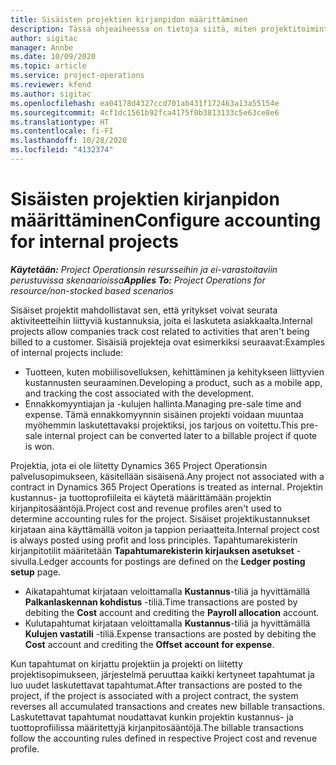 ```yaml
---
title: Sisäisten projektien kirjanpidon määrittäminen
description: Tässä ohjeaiheessa on tietoja siitä, miten projektitoimintojen sisäisten projektien kirjanpitokäytäntöjä määritetään.
author: sigitac
manager: Annbe
ms.date: 10/09/2020
ms.topic: article
ms.service: project-operations
ms.reviewer: kfend
ms.author: sigitac
ms.openlocfilehash: ea04178d4327ccd701ab431f172463a13a55154e
ms.sourcegitcommit: 4cf1dc1561b92fca4175f0b3813133c5e63ce8e6
ms.translationtype: HT
ms.contentlocale: fi-FI
ms.lasthandoff: 10/28/2020
ms.locfileid: "4132374"
---
```

# <a name="configure-accounting-for-internal-projects"></a><span data-ttu-id="140e3-103">Sisäisten projektien kirjanpidon määrittäminen</span><span class="sxs-lookup"><span data-stu-id="140e3-103">Configure accounting for internal projects</span></span>

<span data-ttu-id="140e3-104">_**Käytetään:** Project Operationsin resursseihin ja ei-varastoitaviin perustuvissa skenaarioissa_</span><span class="sxs-lookup"><span data-stu-id="140e3-104">_**Applies To:** Project Operations for resource/non-stocked based scenarios_</span></span>

<span data-ttu-id="140e3-105">Sisäiset projektit mahdollistavat sen, että yritykset voivat seurata aktiviteetteihin liittyviä kustannuksia, joita ei laskuteta asiakkaalta.</span><span class="sxs-lookup"><span data-stu-id="140e3-105">Internal projects allow companies track cost related to activities that aren't being billed to a customer.</span></span> <span data-ttu-id="140e3-106">Sisäisiä projekteja ovat esimerkiksi seuraavat:</span><span class="sxs-lookup"><span data-stu-id="140e3-106">Examples of internal projects include:</span></span>

- <span data-ttu-id="140e3-107">Tuotteen, kuten mobiilisovelluksen, kehittäminen ja kehitykseen liittyvien kustannusten seuraaminen.</span><span class="sxs-lookup"><span data-stu-id="140e3-107">Developing a product, such as a mobile app, and tracking the cost associated with the development.</span></span>
- <span data-ttu-id="140e3-108">Ennakkomyyntiajan ja -kulujen hallinta.</span><span class="sxs-lookup"><span data-stu-id="140e3-108">Managing pre-sale time and expense.</span></span> <span data-ttu-id="140e3-109">Tämä ennakkomyynnin sisäinen projekti voidaan muuntaa myöhemmin laskutettavaksi projektiksi, jos tarjous on voitettu.</span><span class="sxs-lookup"><span data-stu-id="140e3-109">This pre-sale internal project can be converted later to a billable project if quote is won.</span></span>

<span data-ttu-id="140e3-110">Projektia, jota ei ole liitetty Dynamics 365 Project Operationsin palvelusopimukseen, käsitellään sisäisenä.</span><span class="sxs-lookup"><span data-stu-id="140e3-110">Any project not associated with a contract in Dynamics 365 Project Operations is treated as internal.</span></span> <span data-ttu-id="140e3-111">Projektin kustannus- ja tuottoprofiileita ei käytetä määrittämään projektin kirjanpitosääntöjä.</span><span class="sxs-lookup"><span data-stu-id="140e3-111">Project cost and revenue profiles aren't used to determine accounting rules for the project.</span></span> <span data-ttu-id="140e3-112">Sisäiset projektikustannukset kirjataan aina käyttämällä voiton ja tappion periaatteita.</span><span class="sxs-lookup"><span data-stu-id="140e3-112">Internal project cost is always posted using profit and loss principles.</span></span> <span data-ttu-id="140e3-113">Tapahtumarekisterin kirjanpitotilit määritetään **Tapahtumarekisterin kirjauksen asetukset** -sivulla.</span><span class="sxs-lookup"><span data-stu-id="140e3-113">Ledger accounts for postings are defined on the **Ledger posting setup** page.</span></span>

- <span data-ttu-id="140e3-114">Aikatapahtumat kirjataan veloittamalla **Kustannus**-tiliä ja hyvittämällä **Palkanlaskennan kohdistus** -tiliä.</span><span class="sxs-lookup"><span data-stu-id="140e3-114">Time transactions are posted by debiting the **Cost** account and crediting the **Payroll allocation** account.</span></span>
- <span data-ttu-id="140e3-115">Kulutapahtumat kirjataan veloittamalla **Kustannus**-tiliä ja hyvittämällä **Kulujen vastatili** -tiliä.</span><span class="sxs-lookup"><span data-stu-id="140e3-115">Expense transactions are posted by debiting the **Cost** account and crediting the **Offset account for expense**.</span></span>

<span data-ttu-id="140e3-116">Kun tapahtumat on kirjattu projektiin ja projekti on liitetty projektisopimukseen, järjestelmä peruuttaa kaikki kertyneet tapahtumat ja luo uudet laskutettavat tapahtumat.</span><span class="sxs-lookup"><span data-stu-id="140e3-116">After transactions are posted to the project, if the project is associated with a project contract, the system reverses all accumulated transactions and creates new billable transactions.</span></span> <span data-ttu-id="140e3-117">Laskutettavat tapahtumat noudattavat kunkin projektin kustannus- ja tuottoprofiilissa määritettyjä kirjanpitosääntöjä.</span><span class="sxs-lookup"><span data-stu-id="140e3-117">The billable transactions follow the accounting rules defined in respective Project cost and revenue profile.</span></span>


